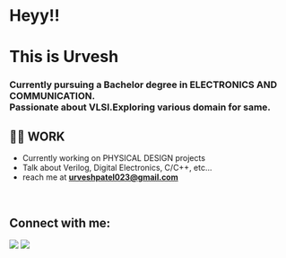 <h1 align="left">Heyy!!</h1><h1 font-size: 50px>This is Urvesh</h1>
<h3 align="left">Currently pursuing a Bachelor degree in ELECTRONICS AND COMMUNICATION.<br>Passionate about VLSI.Exploring various domain for same.</h3>



## 🙋‍♂️ WORK

- Currently working on PHYSICAL DESIGN projects
- Talk about Verilog, Digital Electronics, C/C++, etc...
-  reach me at **urveshpatel023@gmail.com**

 
<br/>

## Connect with me:
<p align="left">

<a href = "https://www.linkedin.com/in/urvesh2510/"><img src="https://img.icons8.com/fluent/48/000000/linkedin.png"/></a>
<a href = "https://www.instagram.com/_urvesh.patel/"><img src="https://img.icons8.com/fluent/48/000000/instagram-new.png"/></a>

</p>

